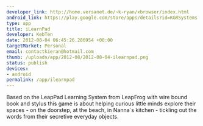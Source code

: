 ```yaml
--- 
developer_link: http://home.versanet.de/~k-ryan/xbrowser/index.html
android_link: https://play.google.com/store/apps/details?id=KGRSystems.iLearnPad.ryanki1
type: app
title: iLearnPad
developer: KebTen
date: 2012-08-04 06:45:26.286954 +00:00
targetMarket: Personal
email: contactkieran@hotmail.com
thumb: /uploads/app/2012-08/2012-08-04-ilearnpad.png
status: publish
devices: 
- android
permalink: /app/ilearnpad
---
```


Based on the LeapPad Learning System from LeapFrog with wire bound book and stylus this game is about helping curious little minds explore their spaces - on the doorstep, at the beach, in Nanna´s kitchen - tickling out the words from their secretive everyday objects.
